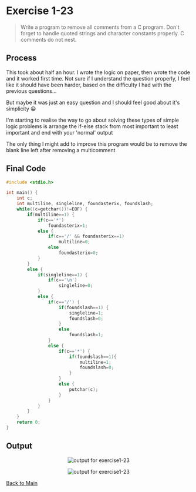 # Exercise 1-23
> Write a program to remove all comments from a C program. 
> Don't forget to handle quoted strings and character constants properly.
> C comments do not nest.

## Process
This took about half an hour. I wrote the logic on paper, then wrote the code and it worked first time.
Not sure if I understand the question properly, I feel like it should have been harder, 
based on the difficulty I had with the previous questions...

But maybe it was just an easy question and I should feel good about it's simplicity 😀

I'm starting to realise the way to go about solving these types of simple logic problems is 
arrange the if-else stack from most important to least important and end with your 'normal' output 

The only thing I might add to improve this program would be to remove the blank line left
after removing a multicomment

## Final Code
```c
#include <stdio.h>

int main() {
	int c;
	int multiline, singleline, foundasterix, foundslash;
	while((c=getchar())!=EOF) {
		if(multiline==1) {
			if(c=='*')
				foundasterix=1;
			else {
				if(c=='/' && foundasterix==1)
					multiline=0;
				else
					foundasterix=0;
			}
		}
		else {
			if(singleline==1) {
				if(c=='\n')
					singleline=0;
			}
			else {
				if(c=='/') {
					if(foundslash==1) {
						singleline=1;
						foundslash=0;
					}
					else
						foundslash=1;
				}
				else {
					if(c=='*') {
						if(foundslash==1){
							multiline=1;
							foundslash=0;
						}
					}
					else {
						putchar(c);
					}
				}
			}
		}
	}
	return 0;
}
```

## Output
<p align="center">
    <image src="../assets/exercise1-23_output1.jpg" alt="output for exercise1-23" />
</p>

<p align="center">
    <image src="../assets/exercise1-23_output2.jpg" alt="output for exercise1-23" />
</p>

[Back to Main](../readme.md)
